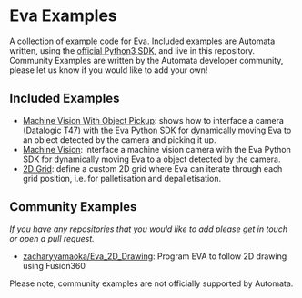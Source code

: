 # Eva Examples

A collection of example code for Eva.
Included examples are Automata written, using the [official Python3 SDK](https://github.com/automata-tech/eva_python_sdk), and live in this repository.
Community Examples are written by the Automata developer community, please let us know if you would like to add your own!

## Included Examples

- [Machine Vision With Object Pickup](examples/machine_vision_object_pickup/): shows how to interface a camera (Datalogic T47) with the Eva Python SDK for dynamically moving Eva to an object detected by the camera and picking it up.
- [Machine Vision](examples/machine_vision/): interface a machine vision camera with the Eva Python SDK for dynamically moving Eva to a object detected by the camera.
- [2D Grid](examples/grids/): define a custom 2D grid where Eva can iterate through each grid position, i.e. for palletisation and depalletisation.


## Community Examples

_If you have any repositories that you would like to add please get in touch or open a pull request._

- [zacharyyamaoka/Eva_2D_Drawing](https://github.com/zacharyyamaoka/Eva_2D_Drawing): Program EVA to follow 2D drawing using Fusion360

Please note, community examples are not officially supported by Automata.